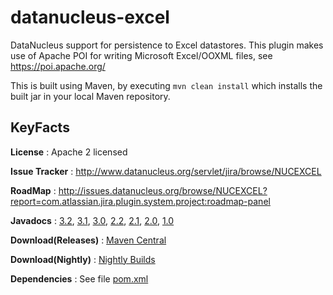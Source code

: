 datanucleus-excel
=================

DataNucleus support for persistence to Excel datastores. This plugin makes use of Apache POI for writing Microsoft
Excel/OOXML files, see https://poi.apache.org/

This is built using Maven, by executing `mvn clean install` which installs the built jar in your local Maven
repository.


KeyFacts
--------
__License__ : Apache 2 licensed

__Issue Tracker__ : http://www.datanucleus.org/servlet/jira/browse/NUCEXCEL

__RoadMap__ : http://issues.datanucleus.org/browse/NUCEXCEL?report=com.atlassian.jira.plugin.system.project:roadmap-panel

__Javadocs__ : [3.2](http://www.datanucleus.org/javadocs/store.excel/3.2/), [3.1](http://www.datanucleus.org/javadocs/store.excel/3.1/), [3.0](http://www.datanucleus.org/javadocs/store.excel/3.0/), [2.2](http://www.datanucleus.org/javadocs/store.excel/2.2/), [2.1](http://www.datanucleus.org/javadocs/store.excel/2.1/), [2.0](http://www.datanucleus.org/javadocs/store.excel/2.0/), [1.0](http://www.datanucleus.org/javadocs/store.excel/1.0/)

__Download(Releases)__ : [Maven Central](http://central.maven.org/maven2/org/datanucleus/datanucleus-excel)

__Download(Nightly)__ : [Nightly Builds](http://www.datanucleus.org/downloads/maven2-nightly/org/datanucleus/datanucleus-excel)

__Dependencies__ : See file [pom.xml](pom.xml)
